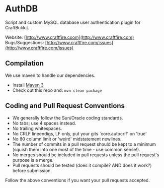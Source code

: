 AuthDB
======
Script and custom MySQL database user authentication plugin for CraftBukkit.

Website: [http://www.craftfire.coom](http://www.craftfire.com)  
Bugs/Suggestions: [http://www.craftfire.com/issues](http://www.craftfire.com/issues)

Compilation
-----------
We use maven to handle our dependencies.

* Install [Maven 3](http://maven.apache.org/download.html)
* Check out this repo and: `mvn clean package`

Coding and Pull Request Conventions
-----------
* We generally follow the Sun/Oracle coding standards.
* No tabs; use 4 spaces instead.
* No trailing whitespaces.
* No CRLF lineendigs, LF only, put your gits 'core.autocrlf' on 'true'
* No 80 column limit or 'weird' midstatement newlines.
* The number of commits in a pull request should be kept to a minimum (squish them into one most of the time - use common sense!).
* No merges should be included in pull requests unless the pull request's purpose is a merge.
* Pull requests should be tested (does it compile? AND does it work?) before submission.

Follow the above conventions if you want your pull requests accepted.